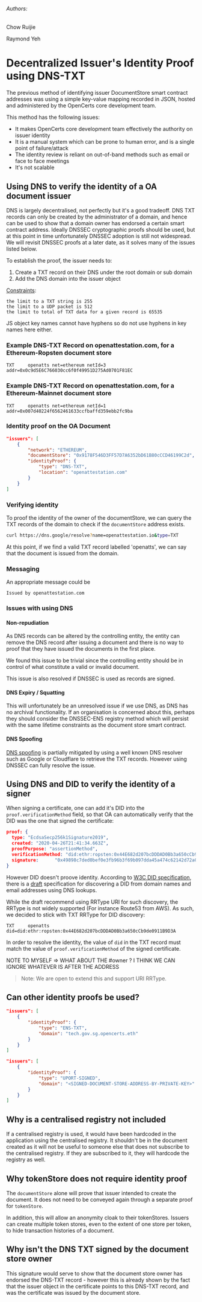 ###### Authors:
Chow Ruijie

Raymond Yeh

# Decentralized Issuer's Identity Proof using DNS-TXT
The previous method of identifying issuer DocumentStore smart contract addresses was using a simple key-value mapping recorded in JSON, hosted and administered by the OpenCerts core development team. 

This method has the following issues:
  - It makes OpenCerts core development team effectively the authority on issuer identity
  - It is a manual system which can be prone to human error, and is a single point of failure/attack
  - The identity review is reliant on out-of-band methods such as email or face to face meetings
  - It's not scalable

## Using DNS to verify the identity of a OA document issuer

DNS is largely decentralised, not perfectly but it's a good tradeoff. DNS TXT records can only be created by the administrator of a domain, and hence can be used to show that a domain owner has endorsed a certain smart contract address. Ideally DNSSEC cryptographic proofs should be used, but at this point in time unfortunately DNSSEC adoption is still not widespread. We will revisit DNSSEC proofs at a later date, as it solves many of the issues listed below.

To establish the proof, the issuer needs to:

1. Create a TXT record on their DNS under the root domain or sub domain
2. Add the DNS domain into the issuer object

[Constraints](https://support.agari.com/hc/en-us/articles/202952749-How-long-can-my-SPF-record-be-):

    the limit to a TXT string is 255
    the limit to a UDP packet is 512
    the limit to total of TXT data for a given record is 65535
    
 JS object key names cannot have hyphens so do not use hyphens in key names here either.


### Example DNS-TXT Record on openattestation.com, for a Ethereum-Ropsten document store
```
TXT     openatts net=ethereum netId=3 addr=0x0c9d5E6C766030cc6f0f49951D275Ad0701F81EC
```


### Example DNS-TXT Record on openattestation.com, for a Ethereum-Mainnet document store
```
TXT     openatts net=ethereum netId=1 addr=0x007d40224f6562461633ccfbaffd359ebb2fc9ba
```


### Identity proof on the OA Document

```json
"issuers": [
    {
        "network": "ETHEREUM",
        "documentStore": "0x9178F546D3FF57D7A6352bD61B80cCCD46199C2d",
        "identityProof": {
            "type": "DNS-TXT",
            "location": "openattestation.com"
        }
    }
]
```

### Verifying identity

To proof the identity of the owner of the documentStore, we can query the TXT records of the domain to check if the `documentStore` address exists. 

```sh
curl https://dns.google/resolve?name=openattestation.io&type=TXT
```

At this point, if we find a valid TXT record labelled 'openatts', we can say that the document is issued from the domain. 

### Messaging

An appropriate message could be

```
Issued by openattestation.com
```

### Issues with using DNS

#### Non-repudiation

As DNS records can be altered by the controlling entity, the entity can remove the DNS record after issuing a document and there is no way to proof that they have issued the documents in the first place.

We found this issue to be trivial since the controlling entity should be in control of what constitute a valid or invalid document. 

This issue is also resolved if DNSSEC is used as records are signed.

#### DNS Expiry / Squatting
This will unfortunately be an unresolved issue if we use DNS, as DNS has no archival functionality. If an organisation is concerned about this, perhaps they should consider the DNSSEC-ENS registry method which will persist with the same lifetime constraints as the document store smart contract.

#### DNS Spoofing
[DNS spoofing](https://en.wikipedia.org/wiki/DNS_spoofing) is partially mitigated by using a well known DNS resolver such as Google or Cloudflare to retrieve the TXT records. However using DNSSEC can fully resolve the issue.

## Using DNS and DID to verify the identity of a signer
When signing a certificate, one can add it's DID into the `proof.verificationMethod` field, so that OA can automatically verify that the DID was the one that signed the certificate:
```json
proof: {
  type: "EcdsaSecp256k1Signature2019",
  created: "2020-04-26T21:41:34.663Z",
  proofPurpose: "assertionMethod",
  verificationMethod: "did:ethr:ropsten:0x44E682d207bcDDDAD0Bb3a650cCb9de0911B9D3A#owner",
  signature:      "0x49898c7ded0bef0e3fb96b3f69b097dda45a474c62142d72a0834d814c092cbe458a16f44efe136614e74ffd69b8273688af347826b9efaccd6a12f200185eef1c"
}
```

However DID doesn't proove identity. According to [W3C DID specification](https://www.w3.org/TR/did-core/), there is a [draft](https://datatracker.ietf.org/doc/draft-mayrhofer-did-dns/?include_text=1) specification for discovering a DID from domain names and email addresses using DNS lookups.

While the draft recommend using RRType URI for such discovery, the RRType is not widely supported (For instance Route53 from AWS). As such, we decided to stick with TXT RRType for DID discovery:
```
TXT     openatts did=did:ethr:ropsten:0x44E682d207bcDDDAD0Bb3a650cCb9de0911B9D3A
```

In order to resolve the identity, the value of `did` in the TXT record must match the value of `proof.verificationMethod` of the signed certificate. 

NOTE TO MYSELF => WHAT ABOUT THE #owner ? I THINK WE CAN IGNORE WHATEVER IS AFTER THE ADDRESS

> Note: We are open to extend this and support URI RRType.



## Can other identity proofs be used?

```json
"issuers": [
    {
        "identityProof": {
            "type": "ENS-TXT",
            "domain": "tech.gov.sg.opencerts.eth"
        }
    }
]
```

```json
"issuers": [
    {
        "identityProof": {
            "type": "UPORT-SIGNED",
            "domain": "<SIGNED-DOCUMENT-STORE-ADDRESS-BY-PRIVATE-KEY>"
        }
    }
]
```

## Why is a centralised registry not included

If a centralised registry is used, it would have been hardcoded in the application using the centralised registry. It shouldn't be in the document created as it will not be useful to someone else that does not subscribe to the centralised registry. If they are subscribed to it, they will hardcode the registry as well. 

## Why tokenStore does not require identity proof

The `documentStore` alone will prove that issuer intended to create the document. It does not need to be conveyed again through a separate proof for `tokenStore`. 

In addition, this will allow an anonymity cloak to their tokenStores. Issuers can create multiple token stores, even to the extent of one store per token, to hide transaction histories of a document.

## Why isn't the DNS TXT signed by the document store owner
This signature would serve to show that the document store owner has endorsed the DNS-TXT record - however this is already shown by the fact that the issuer object in the certificate points to this DNS-TXT record, and was the certificate was issued by the document store.
